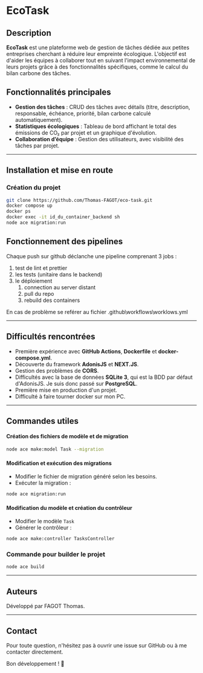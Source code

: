 # EcoTask

## Description
**EcoTask** est une plateforme web de gestion de tâches dédiée aux petites entreprises cherchant à réduire leur empreinte écologique. L'objectif est d'aider les équipes à collaborer tout en suivant l'impact environnemental de leurs projets grâce à des fonctionnalités spécifiques, comme le calcul du bilan carbone des tâches.

## Fonctionnalités principales
- **Gestion des tâches** : CRUD des tâches avec détails (titre, description, responsable, échéance, priorité, bilan carbone calculé automatiquement).
- **Statistiques écologiques** : Tableau de bord affichant le total des émissions de CO₂ par projet et un graphique d'évolution.
- **Collaboration d’équipe** : Gestion des utilisateurs, avec visibilité des tâches par projet.

---

## Installation et mise en route

### Création du projet
```sh
git clone https://github.com/Thomas-FAGOT/eco-task.git
docker compose up
docker ps
docker exec -it id_du_container_backend sh
node ace migration:run
```

## Fonctionnement des pipelines
Chaque push sur github déclanche une pipeline comprenant 3 jobs :
1. test de lint et prettier
2. les tests (unitaire dans le backend)
3. le déploiement
    1. connection au server distant
    2. pull du repo
    3. rebuild des containers

En cas de problème se reférer au fichier .github\workflows\worklows.yml

---

## Difficultés rencontrées
- Première expérience avec **GitHub Actions**, **Dockerfile** et **docker-compose.yml**.
- Découverte du framework **AdonisJS** et **NEXT.JS**.
- Gestion des problèmes de **CORS**.
- Difficultés avec la base de données **SQLite 3**, qui est la BDD par défaut d'AdonisJS. Je suis donc passé sur **PostgreSQL**.
- Première mise en production d'un projet.
- Difficulté à faire tourner docker sur mon PC.

---

## Commandes utiles
#### Création des fichiers de modèle et de migration
```sh
node ace make:model Task --migration
```
#### Modification et exécution des migrations
- Modifier le fichier de migration généré selon les besoins.
- Exécuter la migration :
```sh
node ace migration:run
```
#### Modification du modèle et création du contrôleur
- Modifier le modèle `Task`
- Générer le contrôleur :
```sh
node ace make:controller TasksController
```
### Commande pour builder le projet
```sh
node ace build
```

---

## Auteurs
Développé par FAGOT Thomas.

---

## Contact
Pour toute question, n'hésitez pas à ouvrir une issue sur GitHub ou à me contacter directement.

Bon développement ! 🚀

